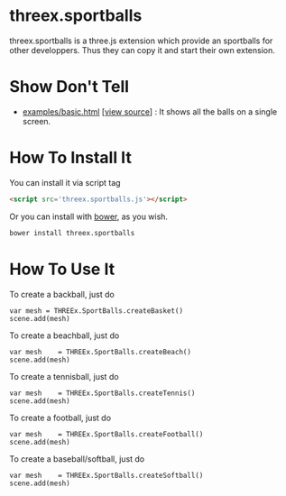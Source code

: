 threex.sportballs
=============

threex.sportballs is a three.js extension which provide an sportballs for other developpers.
Thus they can copy it and start their own extension.

Show Don't Tell
===============
* [examples/basic.html](http://jeromeetienne.github.io/threex.sportballs/examples/basic.html)
\[[view source](https://github.com/jeromeetienne/threex.sportballs/blob/master/examples/basic.html)\] :
It shows all the balls on a single screen.

How To Install It
=================

You can install it via script tag

```html
<script src='threex.sportballs.js'></script>
```

Or you can install with [bower](http://bower.io/), as you wish.

```bash
bower install threex.sportballs
```

How To Use It
=============

To create a backball, just do

```
var mesh = THREEx.SportBalls.createBasket()
scene.add(mesh)
```

To create a beachball, just do

```
var mesh	= THREEx.SportBalls.createBeach()
scene.add(mesh)
```

To create a tennisball, just do

```
var mesh	= THREEx.SportBalls.createTennis()
scene.add(mesh)
```

To create a football, just do

```
var mesh	= THREEx.SportBalls.createFootball()
scene.add(mesh)
```

To create a baseball/softball, just do

```
var mesh	= THREEx.SportBalls.createSoftball()
scene.add(mesh)
```
		
